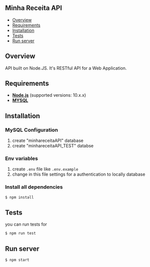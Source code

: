 ## Minha Receita API
- [Overview](#overview)
- [Requirements](#requirements)
- [Installation](#installation)
- [Tests](#tests)
- [Run server](#run-server)

## Overview

API built on Node.JS. It's RESTful API for a Web Application.

## Requirements

- **[Node.js](https://www.nodejs.org/)** (supported versions: 10.x.x)
- **[MYSQL](https://www.mysql.com/)**

## Installation

### MySQL Configuration
1. create "minhareceitaAPI" database
2. create "minhareceitaAPI_TEST" databse

### Env variables
1. create `.env` file like `.env.example`
2. change in this file settings for a authentication to locally database

### Install all dependencies
```bash
$ npm install 
```

## Tests
you can run tests for
```bash
$ npm run test
```

## Run server
```bash
$ npm start
```
